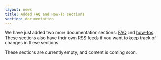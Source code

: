 ```yaml
---
layout: news
title: Added FAQ and How-To sections
section: documentation
---
```


We have just added two more documentation sections:
[FAQ](http://palletops.com/doc/faq) and
[how-tos](http://palletops.com/doc/how-tos). These sections also have
their own RSS feeds if you want to keep track of changes in these
sections.

These sections are currently empty, and content is coming soon.
